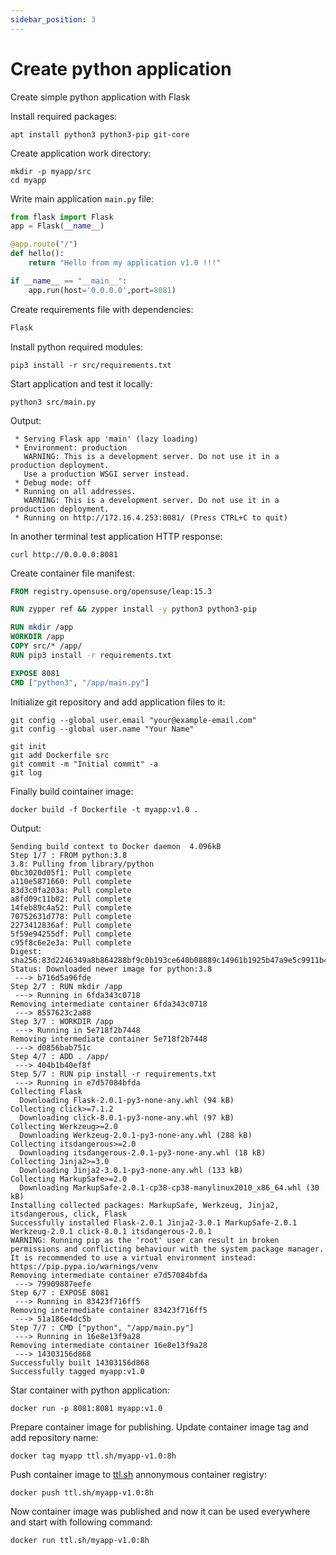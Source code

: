```yaml
---
sidebar_position: 3
---
```


# Create python application

Create simple python application with Flask


Install required packages:

```shell
apt install python3 python3-pip git-core
```

Create application work directory:

```shell
mkdir -p myapp/src
cd myapp
```

Write main application `main.py` file:

```python title="src/main.py"
from flask import Flask
app = Flask(__name__)

@app.route("/")
def hello():
    return "Hello from my application v1.0 !!!"

if __name__ == "__main__":
    app.run(host='0.0.0.0',port=8081)
```

Create requirements file with dependencies:

```txt title="src/requirements.txt"
Flask
```

Install python required modules:

```shell
pip3 install -r src/requirements.txt
```

Start application and test it locally:

```shell
python3 src/main.py
```

Output:

```shell
 * Serving Flask app 'main' (lazy loading)
 * Environment: production
   WARNING: This is a development server. Do not use it in a production deployment.
   Use a production WSGI server instead.
 * Debug mode: off
 * Running on all addresses.
   WARNING: This is a development server. Do not use it in a production deployment.
 * Running on http://172.16.4.253:8081/ (Press CTRL+C to quit)
```

In another terminal test application HTTP response:

```shell
curl http://0.0.0.0:8081
```

Create container file manifest:

```Dockerfile title="./Dockerfile"
FROM registry.opensuse.org/opensuse/leap:15.3

RUN zypper ref && zypper install -y python3 python3-pip

RUN mkdir /app
WORKDIR /app
COPY src/* /app/
RUN pip3 install -r requirements.txt

EXPOSE 8081
CMD ["python3", "/app/main.py"]
```

Initialize git repository and add application files to it:

```shell
git config --global user.email "your@example-email.com"
git config --global user.name "Your Name"

git init
git add Dockerfile src
git commit -m "Initial commit" -a
git log
```

Finally build cointainer image:

```shell
docker build -f Dockerfile -t myapp:v1.0 .
```

Output:

```shell
Sending build context to Docker daemon  4.096kB
Step 1/7 : FROM python:3.8
3.8: Pulling from library/python
0bc3020d05f1: Pull complete 
a110e5871660: Pull complete 
83d3c0fa203a: Pull complete 
a8fd09c11b02: Pull complete 
14feb89c4a52: Pull complete 
70752631d778: Pull complete 
2273412836af: Pull complete 
5f59e94255df: Pull complete 
c95f8c6e2e3a: Pull complete 
Digest: sha256:83d2246349a8b864288bf9c0b193ce640b08889c14961b1925b47a9e5c9911b4
Status: Downloaded newer image for python:3.8
 ---> b716d5a96fde
Step 2/7 : RUN mkdir /app
 ---> Running in 6fda343c0718
Removing intermediate container 6fda343c0718
 ---> 8557623c2a88
Step 3/7 : WORKDIR /app
 ---> Running in 5e718f2b7448
Removing intermediate container 5e718f2b7448
 ---> d0856bab751c
Step 4/7 : ADD . /app/
 ---> 404b1b40ef8f
Step 5/7 : RUN pip install -r requirements.txt
 ---> Running in e7d57084bfda
Collecting Flask
  Downloading Flask-2.0.1-py3-none-any.whl (94 kB)
Collecting click>=7.1.2
  Downloading click-8.0.1-py3-none-any.whl (97 kB)
Collecting Werkzeug>=2.0
  Downloading Werkzeug-2.0.1-py3-none-any.whl (288 kB)
Collecting itsdangerous>=2.0
  Downloading itsdangerous-2.0.1-py3-none-any.whl (18 kB)
Collecting Jinja2>=3.0
  Downloading Jinja2-3.0.1-py3-none-any.whl (133 kB)
Collecting MarkupSafe>=2.0
  Downloading MarkupSafe-2.0.1-cp38-cp38-manylinux2010_x86_64.whl (30 kB)
Installing collected packages: MarkupSafe, Werkzeug, Jinja2, itsdangerous, click, Flask
Successfully installed Flask-2.0.1 Jinja2-3.0.1 MarkupSafe-2.0.1 Werkzeug-2.0.1 click-8.0.1 itsdangerous-2.0.1
WARNING: Running pip as the 'root' user can result in broken permissions and conflicting behaviour with the system package manager. It is recommended to use a virtual environment instead: https://pip.pypa.io/warnings/venv
Removing intermediate container e7d57084bfda
 ---> 79909887eefe
Step 6/7 : EXPOSE 8081
 ---> Running in 83423f716ff5
Removing intermediate container 83423f716ff5
 ---> 51a186e4dc5b
Step 7/7 : CMD ["python", "/app/main.py"]
 ---> Running in 16e8e13f9a28
Removing intermediate container 16e8e13f9a28
 ---> 14303156d868
Successfully built 14303156d868
Successfully tagged myapp:v1.0
```

Star container with python application:

```shell
docker run -p 8081:8081 myapp:v1.0
```

Prepare container image for publishing. Update container image tag and add repository name:

```shell
docker tag myapp ttl.sh/myapp-v1.0:8h
```

Push container image to [ttl.sh](https://ttl.sh) annonymous container registry:

```shell
docker push ttl.sh/myapp-v1.0:8h
```

Now container image was published and now it can be used everywhere and start with following command:

```shell
docker run ttl.sh/myapp-v1.0:8h
```